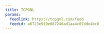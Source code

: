 ```yaml
---
title: TCPGNL
params:
  feedlink: https://tcpgnl.com/feed
  feedid: a6723e919e087246ad1aa4c07dde4bc8
---
```

